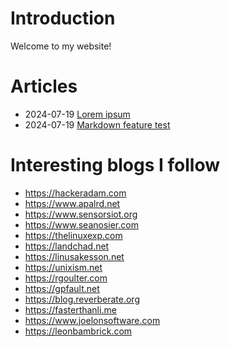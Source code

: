 # Introduction

Welcome to my website!

# Articles

- <time datetime="2024-07-19">2024-07-19</time> [Lorem ipsum](/lorem-ipsum.html)
- <time datetime="2024-07-19">2024-07-19</time> [Markdown feature test](/markdown-feature-test.html)

# Interesting blogs I follow

- <https://hackeradam.com>
- <https://www.apalrd.net>
- <https://www.sensorsiot.org>
- <https://www.seanosier.com>
- <https://thelinuxexp.com>
- <https://landchad.net>
- <https://linusakesson.net>
- <https://unixism.net>
- <https://rgoulter.com>
- <https://gpfault.net>
- <https://blog.reverberate.org>
- <https://fasterthanli.me>
- <https://www.joelonsoftware.com>
- <https://leonbambrick.com>
